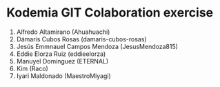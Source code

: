 # Kodemia GIT Colaboration exercise

1. Alfredo Altamirano (Ahuahuachi)
2. Dámaris Cubos Rosas (damaris-cubos-rosas)
3. Jesús Emmnauel Campos Mendoza (JesusMendoza815)
4. Eddie Elorza Ruiz (eddieelorza)
5. Manuyel Dominguez (ETERNAL)
6. Kim (Raco)
7. Iyari Maldonado (MaestroMiyagi)
